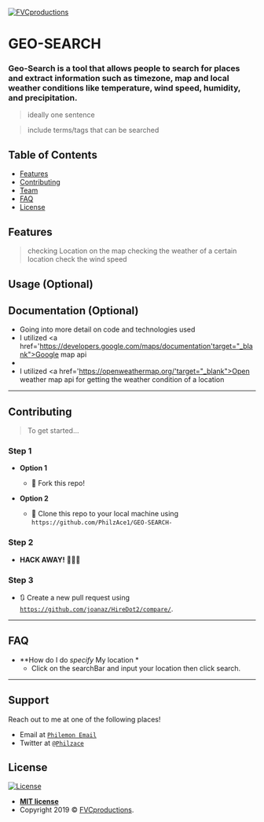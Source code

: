 <a href="https://philzace1.github.io/GEO-SEARCH-/"><img src="https://i.ibb.co/nbVcSvD/Capture.png" title="FVCproductions" alt="FVCproductions"></a>

# GEO-SEARCH
### Geo-Search is a tool that allows people to search for places and extract information such as timezone, map and local weather conditions like temperature, wind speed, humidity, and precipitation.

> ideally one sentence

> include terms/tags that can be searched


## Table of Contents 
- [Features](#features)
- [Contributing](#contributing)
- [Team](#team)
- [FAQ](#faq)
- [License](#license)

## Features
> checking Location on the map
> checking the weather of a certain location 
> check the wind speed 
## Usage (Optional)
## Documentation (Optional)

- Going into more detail on code and technologies used
- I utilized <a href='https://developers.google.com/maps/documentation'target="_blank">Google map api</a>
-
- I utilized <a href='https://openweathermap.org/'target="_blank">Open weather map api for getting the weather condition of a location</a>

---

## Contributing

> To get started...

### Step 1

- **Option 1**
    - 🍴 Fork this repo!

- **Option 2**
    - 👯 Clone this repo to your local machine using `https://github.com/PhilzAce1/GEO-SEARCH-`

### Step 2

- **HACK AWAY!** 🔨🔨🔨

### Step 3

- 🔃 Create a new pull request using <a href="https://github.com/PhilzAce1/GEO-SEARCH-/compare/" target="_blank">`https://github.com/joanaz/HireDot2/compare/`</a>.

---


## FAQ

- **How do I do *specify* My location *
    - Click on the searchBar and input your location then click search.
---

## Support

Reach out to me at one of the following places!

- Email at <a href="akuagwuphilemon11@gmail.com" target="_blank">`Philemon Email`</a>
- Twitter at <a href="http://twitter.com/Ace1boss" target="_blank">`@Philzace`</a>


## License

[![License](http://img.shields.io/:license-mit-blue.svg?style=flat-square)](http://badges.mit-license.org)

- **[MIT license](http://opensource.org/licenses/mit-license.php)**
- Copyright 2019 © <a href="http://fvcproductions.com" target="_blank">FVCproductions</a>.
